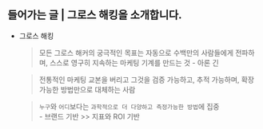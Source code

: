 ## 들어가는 글  | 그로스 해킹을 소개합니다.

- 그로스 해킹
    > 모든 그로스 해커의 궁극적인 목표는 자동으로 수백만의 사람들에게 전파하며, 스스로 영구히 지속하는 마케팅 기계를 만드는 것 - 아론 긴

    > 전통적인 마케팅 교본을 버리고 그것을 검증 가능하고, 추적 가능하며, 확장 가능한 방법만으로 대체하는 사람


    > `누구`와 `어디`보다는 `과학적으로 더 다양하고 측정가능한 방법`에 집중  
        - 브랜드 기반 >> 지표와 ROI 기반